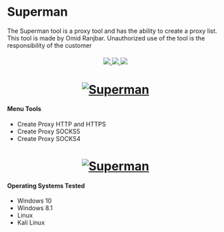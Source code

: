 # Superman
The Superman tool is a proxy tool and has the ability to create a proxy list. This tool is made by Omid Ranjbar. Unauthorized use of the tool is the responsibility of the customer

<h4 align="center"></h4>

<p align="center">
 
 <a href="http://python.org">
    <img src="https://img.shields.io/badge/python-v3.9.5-blue" >
 </a>
   
 <a href="https://en.wikipedia.org/wiki/SOCKS">
    <img src="https://img.shields.io/badge/SOCKS-4-red" >
 </a>
 
 <a href="https://en.wikipedia.org/wiki/SOCKS">
    <img src="https://img.shields.io/badge/SOCKS-5-black" >
 </a>
 
 <h1 align="center">
    <a href="https://github.com/Deusnegro"><img src="https://s4.uupload.ir/files/superman-comic-break-wall_l7k9.jpg" alt="Superman"></a>
 </h1>
 
       
#### Menu Tools
 
  - Create Proxy HTTP and HTTPS
  - Create Proxy SOCKS5
  - Create Proxy SOCKS4


<h1 align="center">
    <a href="https://github.com/Deusnegro"><img src="https://s4.uupload.ir/files/untitledaldsfmk_ushh.png" alt="Superman"></a>
 </h1>
 
 
 #### Operating Systems Tested
        
- Windows 10
- Windows 8.1
- Linux 
- Kali Linux











